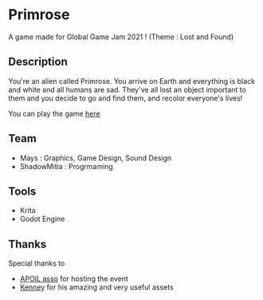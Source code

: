 # Primrose
A game made for Global Game Jam 2021 ! (Theme : Lost and Found)

## Description

You're an alien called Primrose. You arrive on Earth and everything is black and white and all humans are sad. 
They've all lost an object important to them and you decide to go and find them, and recolor everyone's lives!

You can play the game [here]( 
https://shadowmitia.github.io/Couleur/)

## Team

- Mays : Graphics, Game Design, Sound Design
- ShadowMitia : Progrmaming

## Tools

- Krita
- Godot Engine

## Thanks

Special thanks to 

- [APOIL asso](https://apoil.info) for hosting the event
- [Kenney](https://kenney.nl/) for his amazing and very useful assets
